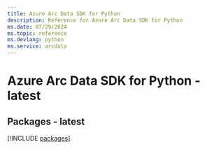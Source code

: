 ```yaml
---
title: Azure Arc Data SDK for Python
description: Reference for Azure Arc Data SDK for Python
ms.date: 07/29/2024
ms.topic: reference
ms.devlang: python
ms.service: arcdata
---
```

# Azure Arc Data SDK for Python - latest
## Packages - latest
[!INCLUDE [packages](arc-data-index.md)]